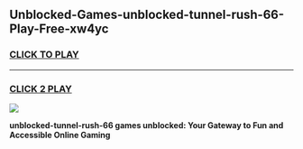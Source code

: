 
## Unblocked-Games-unblocked-tunnel-rush-66-Play-Free-xw4yc
<h3>
<a href="https://premium76.site?title=unblocked-tunnel-rush-66&ref=18A1">CLICK TO PLAY</a></h3>
<hr>

<h3>
<a href="https://premium76.site?title=unblocked-tunnel-rush-66&ref=18A1">CLICK 2 PLAY</a>
  
</h3>

<a href="https://premium76.site?title=unblocked-tunnel-rush-66&ref=18A1"><img src="https://clearcache.store/games.png"></a>


**unblocked-tunnel-rush-66 games unblocked: Your Gateway to Fun and Accessible Online Gaming**

